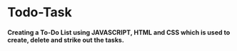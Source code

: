 # Todo-Task
#### Creating a To-Do List using JAVASCRIPT, HTML and CSS which is used to create, delete and strike out the tasks.
